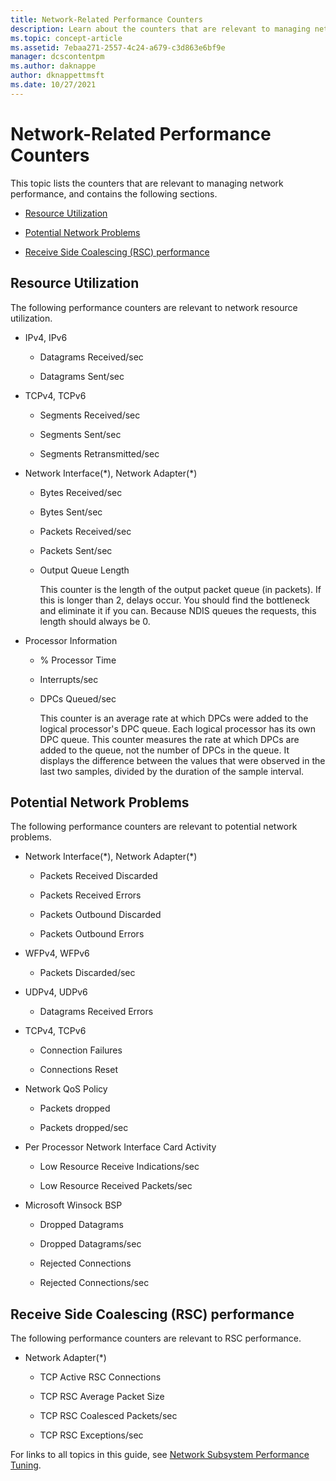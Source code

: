 ```yaml
---
title: Network-Related Performance Counters
description: Learn about the counters that are relevant to managing network performance.
ms.topic: concept-article
ms.assetid: 7ebaa271-2557-4c24-a679-c3d863e6bf9e
manager: dcscontentpm
ms.author: daknappe
author: dknappettmsft
ms.date: 10/27/2021
---
```


# Network-Related Performance Counters

This topic lists the counters that are relevant to managing network performance, and contains the following sections.

-   [Resource Utilization](#bkmk_ru)

-   [Potential Network Problems](#bkmk_np)

-   [Receive Side Coalescing (RSC) performance](#bkmk_rsc)

##  <a name="bkmk_ru"></a> Resource Utilization

The following performance counters are relevant to network resource utilization.

- IPv4, IPv6

  -   Datagrams Received/sec

  -   Datagrams Sent/sec

- TCPv4, TCPv6

  -   Segments Received/sec

  -   Segments Sent/sec

  -   Segments Retransmitted/sec

- Network Interface(*), Network Adapter(\*)

  - Bytes Received/sec

  - Bytes Sent/sec

  - Packets Received/sec

  - Packets Sent/sec

  - Output Queue Length

    This counter is the length of the output packet queue \(in packets\). If this is longer than 2, delays occur. You should find the bottleneck and eliminate it if you can. Because NDIS queues the requests, this length should always be 0.

- Processor Information

  - % Processor Time

  - Interrupts/sec

  - DPCs Queued/sec

    This counter is an average rate at which DPCs were added to the logical processor's DPC queue. Each logical processor has its own DPC queue. This counter measures the rate at which DPCs are added to the queue, not the number of DPCs in the queue. It displays the difference between the values that were observed in the last two samples, divided by the duration of the sample interval.

##  <a name="bkmk_np"></a> Potential Network Problems

The following performance counters are relevant to potential network problems.

-   Network Interface(*), Network Adapter(\*)

    -   Packets Received Discarded

    -   Packets Received Errors

    -   Packets Outbound Discarded

    -   Packets Outbound Errors

-   WFPv4, WFPv6

    -   Packets Discarded/sec

-   UDPv4, UDPv6

    -   Datagrams Received Errors

-   TCPv4, TCPv6

    -   Connection Failures

    -   Connections Reset

-   Network QoS Policy

    -   Packets dropped

    -   Packets dropped/sec

-   Per Processor Network Interface Card Activity

    -   Low Resource Receive Indications/sec

    -   Low Resource Received Packets/sec

-   Microsoft Winsock BSP

    -   Dropped Datagrams

    -   Dropped Datagrams/sec

    -   Rejected Connections

    -   Rejected Connections/sec

##  <a name="bkmk_rsc"></a> Receive Side Coalescing (RSC) performance

The following performance counters are relevant to RSC performance.

-   Network Adapter(*)

    -   TCP Active RSC Connections

    -   TCP RSC Average Packet Size

    -   TCP RSC Coalesced Packets/sec

    -   TCP RSC Exceptions/sec

For links to all topics in this guide, see [Network Subsystem Performance Tuning](net-sub-performance-top.md).



